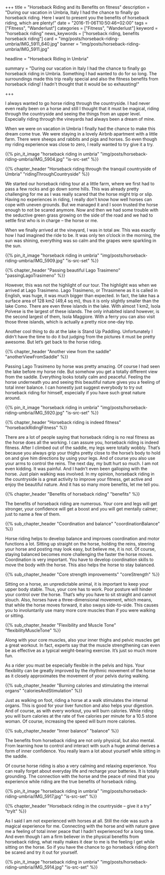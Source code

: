 +++
title = "Horseback Riding and its Benefits on fitness"
description = "During our vacation in Umbria, Italy I had the chance to finally go horseback riding. Here I want to present you the benefits of horseback riding, which are plenty!"
date = "2016-11-06T10:50:46+02:00"
tags = ["Fitness", "Wanderlust"]
categories = ["Fitness", "Wanderlust"]
keyword = "horseback riding"
news_keywords = ["horseback riding, benefits horseback riding"]
card = "img/posts/horseback-riding-umbria/IMG_5911_640.jpg"
banner = "img/posts/horseback-riding-umbria/IMG_5911.jpg"

headline = "Horseback Riding in Umbria"

summary = "During our vacation in Italy I had the chance to finally go horseback riding in Umbria. Something I had wanted to do for so long. The surroundings made this trip really special and also the fitness benefits from horseback riding! I hadn't thought that it would be so exhausting!"

+++

I always wanted to go horse riding through the countryside. I had never even really been on a horse and still I thought that it must be magical, riding through the countryside and seeing the things from an upper level. Especially riding through the vineyards had always been a dream of mine.

When we were on vacation in Umbria I finally had the chance to make this dream come true. We were staying in a lovely Airbnb apartment with a little farm. There were sheeps and rabbits and pigs and horses. So even though my riding experience was close to zero, I really wanted to try give it a try.  

{{% pin_it_image "horseback riding in umbria" "img/posts/horseback-riding-umbria/IMG_5904.jpg" "is-src-set" %}}

{{% chapter_header "Horseback riding through the tranquil countryside of Umbria" "ridingThroughCountryside" %}}

We started our horseback riding tour at a little farm, where we first had to pass a few rocks and go down some hills. This was already pretty challenging for me as I was really scared that the horse might trip or slip. Having no experiences in riding, I really don’t know how well horses can cope with uneven grounds. But we managed it and I soon trusted the horse enough to not be scared anymore. Now and then we had some trouble with the seductive green grass growing on the side of the road and we had to settle first who is in charge – the horse or me. 

When we finally arrived at the vineyard, I was in total aw. This was exactly how I had imagined the ride to be. It was only ten o’clock in the morning, the sun was shining, everything was so calm and the grapes were sparkling in the sun. 

{{% pin_it_image "horseback riding in umbria" "img/posts/horseback-riding-umbria/IMG_5909.jpg" "is-src-set" %}}

{{% chapter_header "Passing beautiful Lago Trasimeno" "passingLagoTrasimeno" %}}

However, this was not the highlight of our tour. The highlight was when we arrived at Lago Trasimeno. Lago Trasimeno, or Thrasimene as it is called in English, was huge, it was much bigger than expected. In fact, the lake has a surface area of 128 km2 (49,4 sq mi), thus it is only slightly smaller than the lake Como. There are even three islands in the lake. With almost 1 km2, Isola Polvese is the largest of these islands. The only inhabited island however, is the second largest of them, Isola Maggiore. With a ferry you can also visit those three islands, which is actually a pretty nice one-day trip. 


Another cool thing to do at the lake is Stand Up Paddling.  Unfortunately I didn’t have the time to do it but judging from the pictures it must be pretty awesome. But let’s get back to the horse riding.

{{% chapter_header "Another view from the saddle" "anotherViewFromSaddle" %}}

Passing Lago Trasimeno by horse was pretty amazing. Of course I had seen the lake before my horse ride. But somehow you get a totally different view from the saddle. Everything looks totally calm and peaceful. Feeling the horse underneath you and seeing this beautiful nature gives you a feeling of total inner balance. I can honestly just suggest everybody to try out horseback riding for himself, especially if you have such great nature around. 

{{% pin_it_image "horseback riding in umbria" "img/posts/horseback-riding-umbria/IMG_5920.jpg" "is-src-set" %}}

{{% chapter_header "Horseback riding is indeed fitness" "horsebackRidingFitness" %}}

There are a lot of people saying that horseback riding is no real fitness as the horse does all the working. I can assure you, horseback riding is indeed fitness. After I climbed out of the saddle, my legs were totally wobbly. That’s because you always grip your thighs pretty close to the horse’s body to hold on and give him directions by using your legs. And of course you also use your arms to control the reins. The next day, my butt hurt so much. I am not even kidding. It was painful. And I hadn’t even been galloping with the horse. Just plain walking was involved. In my opinion, horseback riding in the countryside is a great activity to improve your fitness, get active and enjoy the beautiful nature.  And it has so many more benefits, let me tell you. 

{{% chapter_header "Benefits of horseback riding" "benefits" %}}

The benefits of horseback riding are numerous. Your core and legs will get stronger, your confidence will get a boost and you will get mentally calmer; just to name a few of them.

{{% sub_chapter_header "Coordination and balance" "coordinationBalance" %}}

Horse riding helps to develop balance and improves coordination and motor functions a lot. Sitting up straight on the horse, holding the reins, steering your horse and posting may look easy, but believe me, it is not. Of course, staying balanced becomes more challenging the faster the horse moves. Coordination is very important. You have to develop coordination skills to move the body with the horse. This also helps the horse to stay balanced.

{{% sub_chapter_header "Core strength improvements" "coreStrength" %}}

Sitting on a horse, an unpredictable animal, it is important to keep your upper body stable. Thus, your core has to work. Poor posture will hinder your control over the horse. That’s why you have to sit straight and cannot slouch. Also, horses have a three-dimensional movement, which means, that while the horse moves forward, it also sways side-to-side. This causes you to involuntarily use many more core muscles than if you were walking or sitting. 

{{% sub_chapter_header "Flexibility and Muscle Tone" "flexibilityMuscleTone" %}}

Along with your core muscles, also your inner thighs and pelvic muscles get a great workout. In fact, experts say that the muscle strengthening can even be as effective as a typical weight-bearing exercise. It’s just so much more fun.


As a rider you must be especially flexible in the pelvis and hips. Your flexibility can be greatly improved by the rhythmic movement of the horse as it closely approximates the movement of your pelvis during walking. 

{{% sub_chapter_header "Burning calories and stimulating the internal organs" "caloriesAndStimulation" %}}

Just as walking on foot, riding a horse at a walk stimulates the internal organs. This is good for your liver function and also helps your digestion. And of course, as with every workout, you will burn calories. While riding you will burn calories at the rate of five calories per minute for a 10.5 stone woman. Of course, increasing the speed will burn more calories. 

{{% sub_chapter_header "Inner balance" "balance" %}}

The benefits from horseback riding are not only physical, but also mental. From learning how to control and interact with such a huge animal derives a form of inner confidence. You really learn a lot about yourself while sitting in the saddle. 


Of course horse riding is also a very calming and relaxing experience. You can really forget about everyday life and recharge your batteries. It is totally grounding. The connection with the horse and the peace of mind that you experience while riding are the true benefits of horseback riding. 

{{% pin_it_image "horseback riding in umbria" "img/posts/horseback-riding-umbria/IMG_5917.jpg" "is-src-set" %}}

{{% chapter_header "Horseback riding in the countryside – give it a try" "tryIt" %}}

As I said I am not experienced with horses at all. Still the ride was such a magical experience for me. Connecting with the horse and with nature gave me a feeling of total inner peace that I hadn’t experienced for a long time. And even though I am a firm believer in the physical benefits from horseback riding, what really makes it dear to me is the feeling I get while sitting on the horse. So if you have the chance to go horseback riding don’t be scared and try it out for yourself.

{{% pin_it_image "horseback riding in umbria" "img/posts/horseback-riding-umbria/IMG_5914.jpg" "is-src-set" %}}










